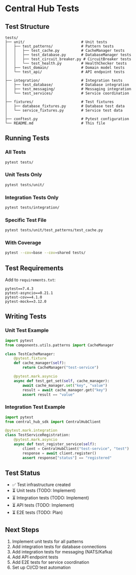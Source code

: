 # Central Hub Tests

## Test Structure

```
tests/
├── unit/                          # Unit tests
│   ├── test_patterns/             # Pattern tests
│   │   ├── test_cache.py          # CacheManager tests
│   │   ├── test_database.py       # DatabaseManager tests
│   │   ├── test_circuit_breaker.py # CircuitBreaker tests
│   │   └── test_health.py         # HealthChecker tests
│   ├── test_domain/               # Domain model tests
│   └── test_api/                  # API endpoint tests
│
├── integration/                   # Integration tests
│   ├── test_database/             # Database integration
│   ├── test_messaging/            # Messaging integration
│   └── test_services/             # Service coordination
│
├── fixtures/                      # Test fixtures
│   ├── database_fixtures.py       # Database test data
│   └── service_fixtures.py        # Service test data
│
├── conftest.py                    # Pytest configuration
└── README.md                      # This file
```

## Running Tests

### All Tests
```bash
pytest tests/
```

### Unit Tests Only
```bash
pytest tests/unit/
```

### Integration Tests Only
```bash
pytest tests/integration/
```

### Specific Test File
```bash
pytest tests/unit/test_patterns/test_cache.py
```

### With Coverage
```bash
pytest --cov=base --cov=shared tests/
```

## Test Requirements

Add to `requirements.txt`:
```
pytest==7.4.3
pytest-asyncio==0.21.1
pytest-cov==4.1.0
pytest-mock==3.12.0
```

## Writing Tests

### Unit Test Example
```python
import pytest
from components.utils.patterns import CacheManager

class TestCacheManager:
    @pytest.fixture
    def cache_manager(self):
        return CacheManager("test-service")

    @pytest.mark.asyncio
    async def test_get_set(self, cache_manager):
        await cache_manager.set("key", "value")
        result = await cache_manager.get("key")
        assert result == "value"
```

### Integration Test Example
```python
import pytest
from central_hub_sdk import CentralHubClient

@pytest.mark.integration
class TestServiceRegistration:
    @pytest.mark.asyncio
    async def test_register_service(self):
        client = CentralHubClient("test-service", "test")
        response = await client.register()
        assert response["status"] == "registered"
```

## Test Status

- ✅ Test infrastructure created
- ⏳ Unit tests (TODO: Implement)
- ⏳ Integration tests (TODO: Implement)
- ⏳ API tests (TODO: Implement)
- ⏳ E2E tests (TODO: Plan)

## Next Steps

1. Implement unit tests for all patterns
2. Add integration tests for database connections
3. Add integration tests for messaging (NATS/Kafka)
4. Add API endpoint tests
5. Add E2E tests for service coordination
6. Set up CI/CD test automation
